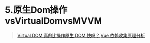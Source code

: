 # 5.原生Dom操作vsVirtualDomvsMVVM
> [Virtual DOM 真的比操作原生 DOM 快吗？](https://github.com/Advanced-Frontend/Daily-Interview-Question/issues/47)
> [Vue 依赖收集原理分析](https://www.jianshu.com/p/e6e1fa824849)
